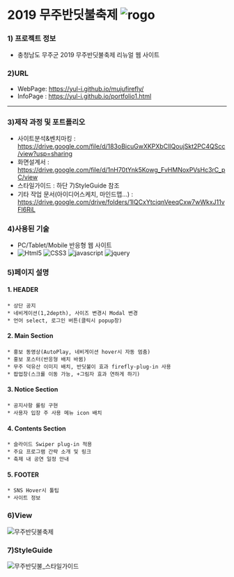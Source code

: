 
# 2019 무주반딧불축제 ![rogo](https://yul-i.github.io/images/logo.png) 

### 1) 프로젝트 정보
* 충청남도 무주군 2019 무주반딧불축제 리뉴얼 웹 사이트

### 2)URL
* WebPage: https://yul-i.github.io/mujufirefly/
* InfoPage : https://yul-i.github.io/portfolio1.html
---
### 3)제작 과정 및 포트폴리오
* 사이트분석&벤치마킹 : https://drive.google.com/file/d/183oBicuGwXKPXbClIQoujSkt2PC4QScc/view?usp=sharing
* 화면설계서 : https://drive.google.com/file/d/1nH70tYnk5Kowg_FvHMNoxPVsHc3rC_pC/view
* 스타일가이드 : 하단 7)StyleGuide 참조
* 기타 작업 문서(아이디어스케치, 마인드맵…) : https://drive.google.com/drive/folders/1IQCxYtciqnVeeqCxw7wWkxJ11vFl6RiL

### 4)사용된 기술
* PC/Tablet/Mobile 반응형 웹 사이트
* ![Html5](https://img.shields.io/badge/HTML5-red) ![CSS3](https://img.shields.io/badge/CSS3-blue) ![javascript](https://img.shields.io/badge/JavaScript-yellow) ![jquery](https://img.shields.io/badge/jQuery-orange)

### 5)페이지 설명
#### 1. HEADER  
    * 상단 공지  
    * 네비게이션(1,2depth), 사이즈 변경시 Modal 변경  
    * 언어 select, 로그인 버튼(클릭시 popup창)  
#### 2. Main Section
    * 홍보 동영상(AutoPlay, 네비게이션 hover시 자동 멈춤)
    * 홍보 포스터(반응형 배치 바뀜)
    * 무주 덕유산 이미지 배치, 반딧불이 효과 firefly-plug-in 사용
    * 팝업창(스크롤 이동 가능, +그림자 효과 연하게 하기)
#### 3. Notice Section
    * 공지사항 롤링 구현
    * 사용자 입장 주 사용 메뉴 icon 배치
#### 4. Contents Section
    * 슬라이드 Swiper plug-in 적용
    * 주요 프로그램 간략 소개 및 링크
    * 축제 내 공연 일정 안내
#### 5. FOOTER
    * SNS Hover시 툴팁
    * 사이트 정보
  
### 6)View
![무주반딧불축제](https://yul-i.github.io/images/muju-mockup.png)

### 7)StyleGuide
![무주반딧불_스타일가이드](https://img1.daumcdn.net/thumb/R1280x0/?scode=mtistory2&fname=https%3A%2F%2Fblog.kakaocdn.net%2Fdn%2Fbspjfj%2FbtqF4yw5dlf%2FjAc32Uy4mMjuYlBNQVHKyk%2Fimg.jpg)
